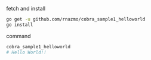 fetch and install

```bash
go get -u github.com/rnazmo/cobra_sample1_helloworld
go install
```

command
```bash
cobra_sample1_helloworld
# Hello World!!
```
